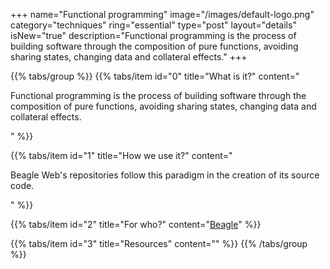 +++
name="Functional programming"
image="/images/default-logo.png"
category="techniques"
ring="essential"
type="post"
layout="details"
isNew="true"
description="Functional programming is the process of building software through the composition of pure functions, avoiding sharing states, changing data and collateral effects."
+++

{{% tabs/group %}}
  {{% tabs/item id="0" title="What is it?" content="<p>Functional programming is the process of building software through the composition of pure functions, avoiding sharing states, changing data and collateral effects.</p>" %}}
  
  {{% tabs/item id="1" title="How we use it?" content="<p>Beagle Web's repositories follow this paradigm in the creation of its source code.</p>" %}}
  
  {{% tabs/item id="2" title="For who?" content="<a href='https://usebeagle.io/' target='_blank'>Beagle</a>" %}}

  {{% tabs/item id="3" title="Resources" content="" %}}
{{% /tabs/group %}}